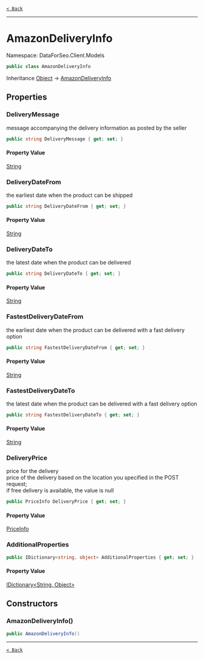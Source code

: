 [`< Back`](./)

---

# AmazonDeliveryInfo

Namespace: DataForSeo.Client.Models

```csharp
public class AmazonDeliveryInfo
```

Inheritance [Object](https://docs.microsoft.com/en-us/dotnet/api/system.object) → [AmazonDeliveryInfo](./dataforseo.client.models.amazondeliveryinfo)

## Properties

### **DeliveryMessage**

message accompanying the delivery information as posted by the seller

```csharp
public string DeliveryMessage { get; set; }
```

#### Property Value

[String](https://docs.microsoft.com/en-us/dotnet/api/system.string)<br>

### **DeliveryDateFrom**

the earliest date when the product can be shipped

```csharp
public string DeliveryDateFrom { get; set; }
```

#### Property Value

[String](https://docs.microsoft.com/en-us/dotnet/api/system.string)<br>

### **DeliveryDateTo**

the latest date when the product can be delivered

```csharp
public string DeliveryDateTo { get; set; }
```

#### Property Value

[String](https://docs.microsoft.com/en-us/dotnet/api/system.string)<br>

### **FastestDeliveryDateFrom**

the earliest date when the product can be delivered with a fast delivery option

```csharp
public string FastestDeliveryDateFrom { get; set; }
```

#### Property Value

[String](https://docs.microsoft.com/en-us/dotnet/api/system.string)<br>

### **FastestDeliveryDateTo**

the latest date when the product can be delivered with a fast delivery option

```csharp
public string FastestDeliveryDateTo { get; set; }
```

#### Property Value

[String](https://docs.microsoft.com/en-us/dotnet/api/system.string)<br>

### **DeliveryPrice**

price for the delivery
 <br>price of the delivery based on the location you specified in the POST request;
 <br>if free delivery is available, the value is null

```csharp
public PriceInfo DeliveryPrice { get; set; }
```

#### Property Value

[PriceInfo](./dataforseo.client.models.priceinfo)<br>

### **AdditionalProperties**

```csharp
public IDictionary<string, object> AdditionalProperties { get; set; }
```

#### Property Value

[IDictionary&lt;String, Object&gt;](https://docs.microsoft.com/en-us/dotnet/api/system.collections.generic.idictionary-2)<br>

## Constructors

### **AmazonDeliveryInfo()**

```csharp
public AmazonDeliveryInfo()
```

---

[`< Back`](./)
